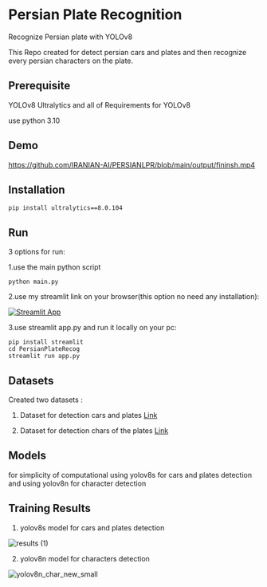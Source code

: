# Persian Plate Recognition
Recognize Persian plate with YOLOv8

This Repo created for detect persian cars and plates and then recognize every persian characters on the plate.

## Prerequisite
YOLOv8 Ultralytics and all of Requirements for YOLOv8

use python 3.10


## Demo


https://github.com/IRANIAN-AI/PERSIANLPR/blob/main/output/fininsh.mp4




## Installation
```
pip install ultralytics==8.0.104
```

## Run
3 options for run:

1.use the main python script
```
python main.py
```

2.use my streamlit link on your browser(this option no need any installation):

[![Streamlit App](https://static.streamlit.io/badges/streamlit_badge_black_white.svg)](https://shahabbai-persianplaterecog-app-84qgn4.streamlit.app/)


3.use streamlit app.py and run it locally on your pc:

```
pip install streamlit
cd PersianPlateRecog
streamlit run app.py
```
## Datasets
Created two datasets :

1. Dataset for detection cars and plates [Link](https://universe.roboflow.com/shahab-jafari-1vorv/persian-car)

2. Dataset for detection chars of the plates [Link](https://universe.roboflow.com/shahab-jafari-1vorv/persian-plate-characters-mvinj)
## Models
for simplicity of computational using yolov8s for cars and plates detection and using yolov8n for character detection
## Training Results
1. yolov8s model for cars and plates detection

![results (1)](https://github.com/shahabbai/PersianPlateRecog/assets/133869713/8cb0e04b-edc9-4f2a-b560-3daec538af6c)

2. yolov8n model for characters detection



![yolov8n_char_new_small](https://github.com/shahabbai/PersianPlateRecog/assets/133869713/59db56cf-94a4-4289-ad60-b8f58225b7c2)
